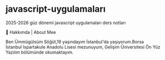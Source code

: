 # javascript-uygulamaları
2025-2026 güz dönemi  javascript uygulamaları ders notları

🌟 Hakkımda | About Mee


Ben Ümmügülsüm Söğüt,19 yaşındayım İstanbul'da yaşıyorum.Borsa İstanbul Ispartakule Anadolu Lisesi mezunuyum,
Gelişim Üniversitesi Ön Yüz Yazılım bölümünde okumaktayım.
